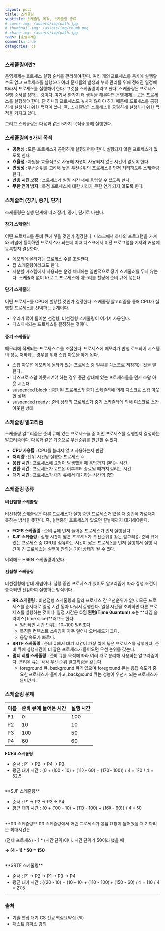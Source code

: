 ```yaml
---
layout: post
title: 스케줄링
subtitle: 스케줄링 목적, 스케줄링 종류
# cover-img: /assets/img/path.jpg
# thumbnail-img: /assets/img/thumb.png
# share-img: /assets/img/path.jpg
tags: [운영체제]
comments: true
categories: cs
---
```

### 스케줄링이란?
운영체제는 프로세스 실행 순서를 관리해야 한다. 여러 개의 프로세스를 동시에 실행할 수도 없고 프로세스를 실행하다 여러 문제들의 발생과 부하 관리를 위해
정해진 일정에 따라서 프로세스를 실행해야 한다. 그것을 스케줄링이라고 한다.
스케줄링은 프로세스 실행 순서를 정하는 것이다. 여기서 한가지 더 생각을 해본다면 운영체제는 모든 프로세스를 실행해야 한다.
단 하나의 프로세스도 놓치지 않아야 하기 때문에 프로세스를 공평하게 실행하기 위한 목적이 있다.
즉, 스케줄링은 프로세스를 공평하게 실행하기 위한 목적을 가지고 있다.

그리고 스케줄링은 다음과 같은 5가지 목적을 통해 실행한다.

### 스케줄링의 5가지 목적

- **공평성** : 모든 프로세스가 공평하게 실행되어야 한다. 실행되지 않은 프로세스가 없도록 한다.
- **효율성** : 자원을 효율적으로 사용해 자원이 사용되지 않은 시간이 없도록 한다.
- **안정성** : 우선순위를 고려해 높은 우선순위의 프로세스를 먼저 처리하도록 스케줄링 한다.
- **반응 시간 보장** : 프로세스가 일정 시간 내에 응답할 수 있도록 한다.
- **무한 연기 방지** : 특정 프로세스에 대한 처리가 무한 연기 되지 않도록 한다.

### 스케줄러 (장기, 중기, 단기)

스케줄링은 실행 단계에 따라 장기, 중기, 단기로 나뉜다.

#### 장기 스케줄러
어떤 프로세스를 준비 큐에 넣을 것인가 결정한다.
디스크에서 하나의 프로그램을 가져와 커널에 등록하면 프로세스가 되는데 이때 디스크에서 어떤 프로그램을 가져와 커널에 등록할지 결정한다.
- 메모리에 올라가는 프로세스 수를 조절한다.
- 잡 스케줄링이라고도 한다.
- 시분할 시스템에서 사용되는 운영 체제에는 일반적으로 장기 스케줄러를 두지 않는다. 스케줄러 없이 바로 그 프로세스에 메모리를 할당에 준비 큐에 넣는다.

#### 단기 스케줄러
어떤 프로세스를 CPU에 할당할 것인가 결정한다.
스케줄링 알고리즘을 통해 CPU가 실행할 프로세스를 선택하는 단계이다.
- 우리가 많이 들어본 선점형, 비선점형 스케줄링이 여기서 사용된다.
- 디스패치되는 프로세스를 결정하는 것이다.

#### 중기 스케줄링
메모리에 적재되는 프로세스 수를 조절한다.
프로세스에 메모리가 만힝 로드되어 시스템의 성능 저하되는 경우를 위해 스왑 아웃을 하게 된다.
- 스왑 아웃은 메모리에 올라와 있는 프로세스 중 일부를 디스크로 저장하는 것을 말한다.
- 디스크로 스왑 아웃시켜야 하는 경우 중단 상태에 있는 프로세스들을 먼저 스왑 아웃 시킨다.
- suspended block : 중단 된 프로세스가 중기 스케줄러에 의해 디스크로 스왑 아웃한 상태
- suspended ready : 준비 상태의 프로세스가 중기 스케줄러에 의해 디스크로 스왑 아웃한 상태

### 스케줄링 알고리즘

스케줄링 알고리즘은 준비 큐에 있는 프로세스들 중 어떤 프로세스를 실행할지 결정하는 알고리즘이다. 다음과 같은 기준으로 우선순위를 판단할 수 있다.

- **CPU 사용률** : CPU를 놀리지 않고 사용하는지 판단
- **처리량** : 단위 시간당 실행한 프로세스 수
- **응답 시간** : 프로세스에 요청이 발생했을 때 응답까지 걸리는 시간
- **반환 시간** : 프로세스가 로드된 이후부터 종료될 때까지 걸리는 시간
- **대기 시간** : 프로세스가 대기 큐에서 대기하는 시간의 종합

### 스케줄링 종류

#### 비선점형 스케줄링

비선점형 스케줄링은 다른 프로세스가 실행 중인 프로세스가 있을 때 중간에 가로채지 못하는 방식을 뜻한다. 즉, 실행중인 프로세스가 있으면 끝날때까지 대기해야한다.

- **FCFS 스케줄링** : 준비 큐에 먼저 들어온 프로세스가 먼저 실행된다.
- **SJF 스케줄링** : 실행 시간이 짧은 프로세스가 우선순위를 갖는 알고리즘. 준비 큐에 있는 프로세스 중 CPU를 점유하는 시간이 짧은 프로세스를 먼저 실행해서 실행 시간이 긴 프로세스는 실행이 안되는 기아 상태가 될 수 있다.

이외에도 HRRN 스케줄링이 있다.

#### 선점형 스케줄링

비선점형에 반대 개념이다. 실행 중인 프로세스가 있어도 알고리즘에 따라 실행 조건이 충족되면 선점하여 실행하는 방식이다.

- **RR 스케줄링** : 비선점형 스케줄링과 달리 프로세스 간 우선순위가 없다. 모든 프로세스를 순서대로 일정 시간 동아 나눠서 실행한다. 일정 시간을 초과하면 다른 프로세스를 실행하는 것이다. 일정 시간은 **타임 퀀텀(Time Quantum)** 또는 **타임 슬라이스(Time slice)**라고도 한다.
    - 일반적인 시간 단위는 10~100 밀리초다.
    - 특징은 컨텍스트 스위칭이 자주 일어나 오버헤드가 크다.
    - 응답 속도가 빠르다.
- **SRTF 스케줄링** : 준비 큐에서 대기 시간이 가장 짧게 남은 프로세스를 실행한다. 준비 큐에 실행시간이 더 짧은 프로세스가 들어오면 우선 순위를 갖는다.
- **멀티 레벨 스케줄링** : 준비 큐를 목적에 따라 여러 개로 분리해 사용하는 알고리즘이다. 분리된 큐는 각각 우선 순위 알고리즘을 갖는다.
    - foreground 큐, background 큐가 있으며 foreground 큐는 응답 속도가 중요한 프로세스가 들어가고, background 큐는 성능이 우선시 되는 프로세스가 들어간다.


### 스케줄링 문제

| 이름 | 준비 큐에 들어온 시간 | 실행 시간 |
| --- | --- | --- |
| P1 | 0 | 100 |
| P2 | 10 | 10 |
| P3 | 100 | 50 |
| P4 | 60 | 60 |

**FCFS 스케줄링**

- 순서 : P1 → P2 → P4 → P3
- 평균 대기 시간 : (0 + (100 - 10) + (110 - 60) + (170 - 100)) / 4 = 170 / 4 = 52.5

<br/>
**SJF 스케줄링**

- 순서 : P1 → P2 → P3 → P4
- 평균 대기 시간 : {0 + (100 - 10) + (110 - 100) + (160 - 60)} / 4 = 50

<br/>
**RR 스케줄링**
RR 스케줄링에서 어떤 프로세스가 응답 요청이 들어왔을 때 기다리는 최대시간은

(전체 프로세스) - 1 * (시간 단위)이다.  시간 단위가 50이라 했을 때

**→ (4 - 1) * 50 = 150**

<br/>
**SRTF 스케줄링**

- 순서 : P1 → P2 → P1 → P3 → P4
- 평균 대기 시간 : {(20 - 10) + (10 - 10) + (110 - 100) + (150 - 60) / 4 = 110 / 4 = 27.5

---
### 출처
- 기술 면접 대기 CS 전공 핵심요약집 (책)
- 패스트 캠퍼스 강의
